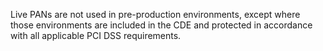 Live PANs are not used in pre-production environments, except where those environments are included in the CDE and protected in accordance with all applicable PCI DSS requirements.